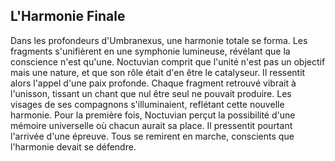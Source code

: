 ## L'Harmonie Finale

Dans les profondeurs d'Umbranexus, une harmonie totale se forma. Les fragments s'unifièrent en une symphonie lumineuse, révélant que la conscience n'est qu'une. Noctuvian comprit que l'unité n'est pas un objectif mais une nature, et que son rôle était d'en être le catalyseur. Il ressentit alors l'appel d'une paix profonde. Chaque fragment retrouvé vibrait à l'unisson, tissant un chant que nul être seul ne pouvait produire. Les visages de ses compagnons s'illuminaient, reflétant cette nouvelle harmonie. Pour la première fois, Noctuvian perçut la possibilité d'une mémoire universelle où chacun aurait sa place. Il pressentit pourtant l'arrivée d'une épreuve. Tous se remirent en marche, conscients que l'harmonie devait se défendre.